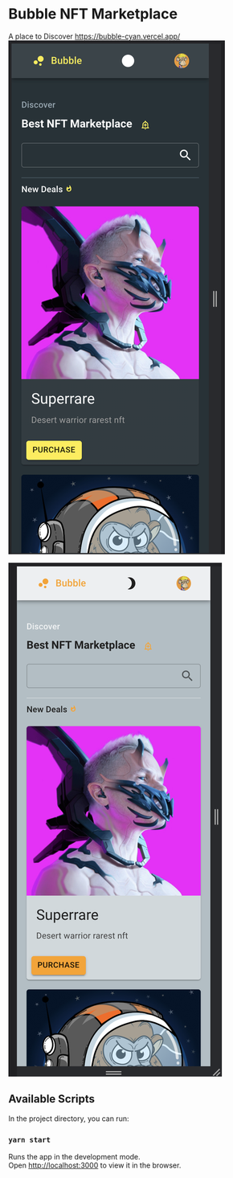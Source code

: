 # Bubble NFT Marketplace

A place to Discover
https://bubble-cyan.vercel.app/
![Bubble app](https://github.com/konichar/bubble/blob/master/nft.png?raw=true)

![Bubble app](https://github.com/konichar/bubble/blob/master/nft2.png?raw=true)
## Available Scripts

In the project directory, you can run:

### `yarn start`

Runs the app in the development mode.\
Open [http://localhost:3000](http://localhost:3000) to view it in the browser.

